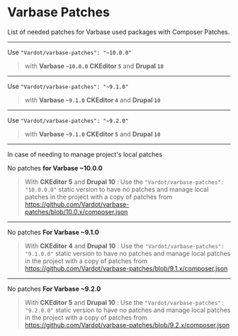 # Varbase Patches

List of needed patches for Varbase used packages with Composer Patches.

---

Use `"Vardot/varbase-patches": "~10.0.0"` 
> with **Varbase `~10.0.0`** **CKEditor `5`** and **Drupal `10`**

---

Use `"Vardot/varbase-patches": "~9.1.0"`
> with **Varbase `~9.1.0`** **CKEditor `4`**  and **Drupal `10`**

---

Use `"Vardot/varbase-patches": "~9.2.0"`
> with **Varbase `~9.1.0`** **CKEditor `5`** and **Drupal `10`**

---

In case of needing to manage project's local patches


No patches **for Varbase ~10.0.0**
> With **CKEditor 5** and **Drupal 10** :
> Use the `"Vardot/varbase-patches": "10.0.0.0"` static version to have no patches and manage local patches in the project with a copy of patches from https://github.com/Vardot/varbase-patches/blob/10.0.x/composer.json

---

No patches **For Varbase ~9.1.0**
> With **CKEditor 4** and **Drupal 10** :
> Use the `"Vardot/varbase-patches": "9.1.0.0"` static version to have no patches and manage local patches in the project with a copy of patches from https://github.com/Vardot/varbase-patches/blob/9.1.x/composer.json

---

No patches **For Varbase ~9.2.0**
> With **CKEditor 5** and **Drupal 10** :
> Use the `"Vardot/varbase-patches": "9.2.0.0"` static version to have no patches and manage local patches in the project with a copy of patches from https://github.com/Vardot/varbase-patches/blob/9.2.x/composer.json